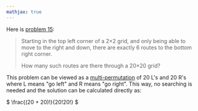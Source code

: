 ```yaml
---
mathjax: true
---
```


Here is [problem 15](https://projecteuler.net/problem=15):

> Starting in the top left corner of a 2×2 grid, and only being able to move to the right and down, there are exactly 6 routes to the bottom right corner.
>
> How many such routes are there through a 20×20 grid?

This problem can be viewed as a [multi-permutation](http://en.wikipedia.org/wiki/Multinomial_coefficient) of 20 L's and 20 R's where L means "go left" and R means "go right".  This way, no searching is needed and the solution can be calculated directly as:

$ \frac{(20 + 20)!}{20!20!} $

